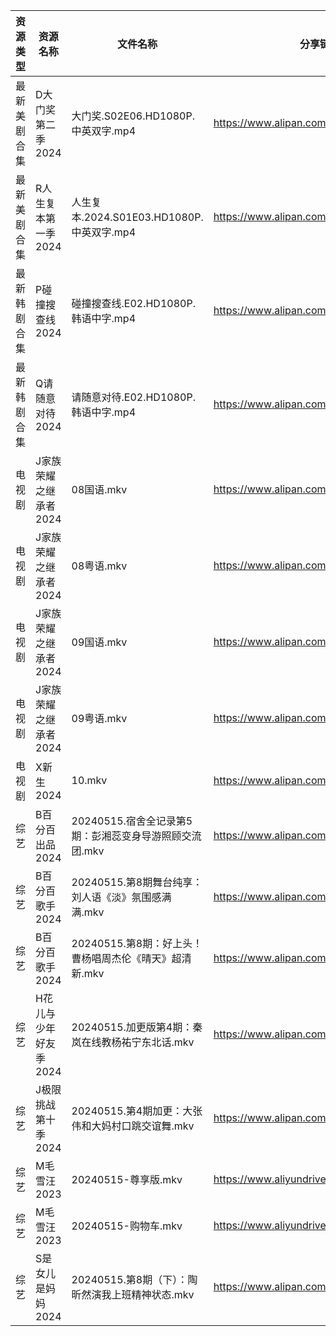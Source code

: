 | 资源类型   | 资源名称          | 文件名称                               | 分享链接                                      | 更新时间                |
| ------ | ------------- | ---------------------------------- | ----------------------------------------- | ------------------- |
| 最新美剧合集 | D大门奖第二季2024   | 大门奖.S02E06.HD1080P.中英双字.mp4        | https://www.alipan.com/s/ff8kZKjho6A      | 2024-05-15 18:07:57 |
| 最新美剧合集 | R人生复本第一季2024  | 人生复本.2024.S01E03.HD1080P.中英双字.mp4  | https://www.alipan.com/s/tHTSR2SQ9iq      | 2024-05-15 14:10:28 |
| 最新韩剧合集 | P碰撞搜查线2024    | 碰撞搜查线.E02.HD1080P.韩语中字.mp4         | https://www.alipan.com/s/ExkrRtDoNYC      | 2024-05-15 10:07:33 |
| 最新韩剧合集 | Q请随意对待2024    | 请随意对待.E02.HD1080P.韩语中字.mp4         | https://www.alipan.com/s/iJ1hfG7FjwZ      | 2024-05-15 10:07:44 |
| 电视剧    | J家族荣耀之继承者2024 | 08国语.mkv                           | https://www.alipan.com/s/nQdG1mVtEPN      | 2024-05-15 14:09:30 |
| 电视剧    | J家族荣耀之继承者2024 | 08粤语.mkv                           | https://www.alipan.com/s/nQdG1mVtEPN      | 2024-05-15 14:09:30 |
| 电视剧    | J家族荣耀之继承者2024 | 09国语.mkv                           | https://www.alipan.com/s/nQdG1mVtEPN      | 2024-05-15 14:09:29 |
| 电视剧    | J家族荣耀之继承者2024 | 09粤语.mkv                           | https://www.alipan.com/s/nQdG1mVtEPN      | 2024-05-15 14:09:29 |
| 电视剧    | X新生2024       | 10.mkv                             | https://www.alipan.com/s/N1mwY3kznmo      | 2024-05-15 14:11:15 |
| 综艺     | B百分百出品2024    | 20240515.宿舍全记录第5期：彭湘蕊变身导游照顾交流团.mkv | https://www.alipan.com/s/N2RcoMVTDZC      | 2024-05-15 14:11:38 |
| 综艺     | B百分百歌手2024    | 20240515.第8期舞台纯享：刘人语《淡》氛围感满满.mkv   | https://www.alipan.com/s/Mx8hzxySwye      | 2024-05-15 14:11:40 |
| 综艺     | B百分百歌手2024    | 20240515.第8期：好上头！曹杨唱周杰伦《晴天》超清新.mkv | https://www.alipan.com/s/Mx8hzxySwye      | 2024-05-15 14:11:40 |
| 综艺     | H花儿与少年好友季2024 | 20240515.加更版第4期：秦岚在线教杨祐宁东北话.mkv    | https://www.alipan.com/s/F192eKH9dMy      | 2024-05-15 14:12:05 |
| 综艺     | J极限挑战第十季2024  | 20240515.第4期加更：大张伟和大妈村口跳交谊舞.mkv    | https://www.alipan.com/s/AVDbVKDwyT9      | 2024-05-15 14:12:15 |
| 综艺     | M毛雪汪2023      | 20240515-尊享版.mkv                   | https://www.aliyundrive.com/s/asPqfgPRqAg | 2024-05-15 14:12:21 |
| 综艺     | M毛雪汪2023      | 20240515-购物车.mkv                   | https://www.aliyundrive.com/s/asPqfgPRqAg | 2024-05-15 14:12:20 |
| 综艺     | S是女儿是妈妈2024   | 20240515.第8期（下）：陶昕然演我上班精神状态.mkv    | https://www.alipan.com/s/GGFq6YSak3R      | 2024-05-15 14:12:37 |
